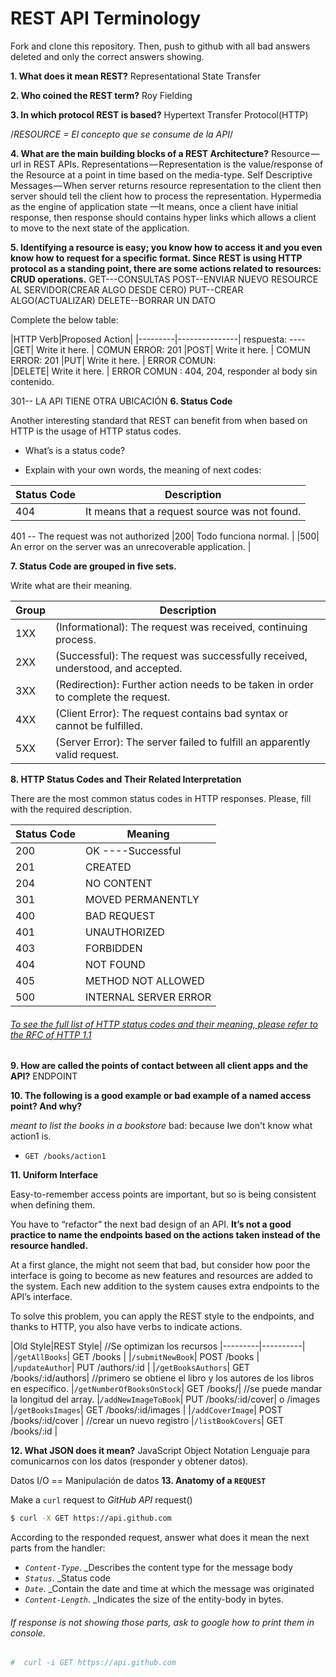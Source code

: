 # REST API Terminology 

Fork and clone this repository. Then, push to github with all bad answers deleted and only the correct answers showing.

**1. What does it mean REST?**
Representational State Transfer

**2. Who coined the REST term?**
Roy Fielding

**3. In which protocol REST is based?**
Hypertext Transfer Protocol(HTTP)

/*RESOURCE = El concepto que se consume de la API*/

**4. What are the main building blocks of a REST Architecture?**
Resource — url in REST APIs.
Representations — Representation is the value/response of the Resource at a point in time based on the media-type.
Self Descriptive Messages — When server returns resource representation to the client then server should tell the client how to process the representation.
Hypermedia as the engine of application state —It means, once a client have initial response, then response should contains hyper links which allows a client to move to the next state of the application.

**5. Identifying a resource is easy; you know how to access it and you even know how to request for a specific format. Since REST is using HTTP protocol as a standing point, there are some actions related to resources: CRUD operations.**
GET---CONSULTAS
POST--ENVIAR NUEVO RESOURCE AL SERVIDOR(CREAR ALGO DESDE CERO)
PUT--CREAR ALGO(ACTUALIZAR)
DELETE--BORRAR UN DATO

Complete the below table:


|HTTP Verb|Proposed Action|
|---------|---------------| respuesta: ----
|GET| Write it here. |  COMUN ERROR: 201
|POST| Write it here. | COMUN ERROR: 201
|PUT| Write it here. | ERROR COMUN:  
|DELETE| Write it here. | ERROR COMUN : 404, 204, responder al body sin contenido.

301-- LA API TIENE OTRA UBICACIÓN
**6. Status Code**

Another interesting standard that REST can benefit from when based on HTTP is the usage of HTTP status codes.

+ What’s is a status code?

+ Explain with your own words, the meaning of next codes:

|Status Code|Description|
|-----------|-----------|
|404| It means that a request source was not found. |
401 -- The request was not authorized
|200| Todo funciona normal. |
|500| An error on the server was an unrecoverable application. |

**7. Status Code are grouped in five sets.**

Write what are their meaning.

|Group|Description|
|-----|-----------|
|1XX| (Informational): The request was received, continuing process. |
|2XX| (Successful): The request was successfully received, understood, and accepted. |
|3XX| (Redirection): Further action needs to be taken in order to complete the request. |
|4XX| (Client Error): The request contains bad syntax or cannot be fulfilled. |
|5XX| (Server Error): The server failed to fulfill an apparently valid request. |

**8. HTTP Status Codes and Their Related Interpretation**

There are the most common status codes in HTTP responses. Please, fill with the required description.

|Status Code|Meaning|
|-----------|-------|
|200| OK ----Successful |
|201| CREATED |
|204| NO CONTENT |
|301| MOVED PERMANENTLY |
|400| BAD REQUEST |
|401| UNAUTHORIZED | ERROR DE AUTENTICACIÓN
|403| FORBIDDEN | NO TIENES PERMISO
|404| NOT FOUND | HACEMOS UNA PETICIÓN AL ENDPOINT NO EXISTE
|405| METHOD NOT ALLOWED |
|500| INTERNAL SERVER ERROR | NO SE PUEDE CONTROLAR, CUANTO SE CAE UN SITIO, LO HACKEAN, SE CAE EL SERVIDOR. RESPONDER CON UN 500 PARA MOSTRAR AL USUARIO QUE SE CAYO EL SERVIDOR.

###### [To see the full list of HTTP status codes and their meaning, please refer to the RFC of HTTP 1.1](http://tools.ietf.org/html/rfc7231#section-6)

**9. How are called the points of contact between all client apps and the API?**
ENDPOINT 

**10. The following is a good example or bad example of a named access point? And why?**

_meant to list the books in a bookstore_
bad: because Iwe don't know what action1 is.

+ `GET /books/action1`

**11. Uniform Interface**

Easy-to-remember access points are important, but so is being consistent when defining them.

You have to “refactor” the next bad design of an API. **It’s not  a good practice to name the endpoints based on the actions taken instead of the resource handled.**

At a first glance, the might not seem that bad, but consider how poor the interface is going to become as new features and resources are added to the system. Each new addition to the system causes extra endpoints to the API’s interface.

To solve this problem, you can apply the REST style to the endpoints, and thanks to HTTP, you also have verbs to indicate actions.

|Old Style|REST Style| //Se optimizan los recursos
|---------|----------|
|`/getAllBooks`| GET /books |
|`/submitNewBook`| POST /books |
|`/updateAuthor`| PUT /authors/:id |
|`/getBooksAuthors`| GET /books/:id/authors| //primero se obtiene el libro y los autores de los libros en específico.
|`/getNumberOfBooksOnStock`| GET /books/| //se puede mandar la longitud del array.
|`/addNewImageToBook`| PUT /books/:id/cover| o /images
|`/getBooksImages`| GET /books/:id/images  |
|`/addCoverImage`| POST /books/:id/cover |  //crear un nuevo registro
|`/listBookCovers`| GET /books/:id | 

**12. What JSON does it mean?**
JavaScript Object Notation
Lenguaje para comunicarnos con los datos (responder y obtener datos).

Datos I/O == Manipulación de datos
**13. Anatomy of a `REQUEST`**

Make a `curl` request to _GitHub API_
request()
```sh
$ curl -X GET https://api.github.com
```

According to the responded request, answer what does it mean the next parts from the handler:

+ _`Content-Type`_. _Describes the content type for the message body
+ _`Status`_. _Status code
+ _`Date`_. _Contain the date and time at which the message was originated
+ _`Content-Length`_. _Indicates the size of the entity-body in bytes.


###### If response is not showing those parts, ask to google how to print them in console.

```sh
#  curl -i GET https://api.github.com
```
